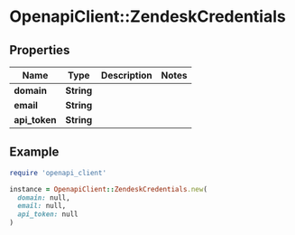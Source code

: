 # OpenapiClient::ZendeskCredentials

## Properties

| Name | Type | Description | Notes |
| ---- | ---- | ----------- | ----- |
| **domain** | **String** |  |  |
| **email** | **String** |  |  |
| **api_token** | **String** |  |  |

## Example

```ruby
require 'openapi_client'

instance = OpenapiClient::ZendeskCredentials.new(
  domain: null,
  email: null,
  api_token: null
)
```

